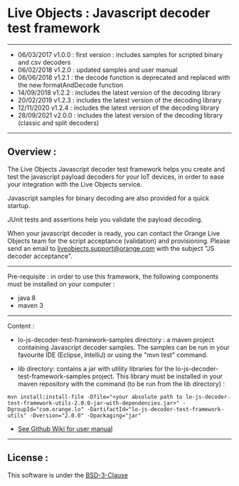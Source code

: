 # Live Objects : Javascript decoder test framework 

******************************************************************************************
- 06/03/2017 v1.0.0 : first version : includes samples for scripted binary and csv decoders
- 06/02/2018 v1.2.0 : updated samples and user manual
- 06/06/2018 v1.2.1 : the decode function is deprecated and replaced with the new formatAndDecode function
- 14/09/2018 v1.2.2 : includes the latest version of the decoding library
- 20/02/2019 v1.2.3 : includes the latest version of the decoding library
- 12/11/2020 v1.2.4 : includes the latest version of the decoding library
- 28/09/2021 v2.0.0 : includes the latest version of the decoding library (classic and split decoders)
******************************************************************************************

## Overview : 
The Live Objects Javascript decoder test framework helps you create and test the javascript payload decoders for your IoT devices, 
in order to ease your integration with the Live Objects service.

Javascript samples for binary decoding are also provided for a quick startup. 

JUnit tests and assertions help you validate the payload decoding.

When your javascript decoder is ready, you can contact the Orange Live Objects team for the script acceptance (validation) and provisioning. 
Please send an email to <liveobjects.support@orange.com> with the subject "JS decoder acceptance".

******************************************************************************************
Pre-requisite : in order to use this framework, the following components must be installed on your computer :
- java 8
- maven 3
******************************************************************************************
Content :
- lo-js-decoder-test-framework-samples directory : a maven project containing Javascript decoder samples. 
The samples can be run in your favourite IDE (Eclipse, IntelliJ) or using the "mvn test" command.

- lib directory: contains a jar with utility libraries for the lo-js-decoder-test-framework-samples project. This library must be installed in your maven repository with the command (to be run from the lib directory) :

```script
mvn install:install-file -Dfile="<your absolute path to lo-js-decoder-test-framework-utils-2.0.0-jar-with-dependencies.jar>" -DgroupId="com.orange.lo" -DartifactId="lo-js-decoder-test-framework-utils" -Dversion="2.0.0" -Dpackaging="jar"
```

- [See Github Wiki for user manual]( https://github.com/DatavenueLiveObjects/Payload-decoders/wiki )
******************************************************************************************
## License : 

This software is under the [BSD-3-Clause]( https://github.com/DatavenueLiveObjects/Payload-decoders/blob/master/LICENSE.md)
